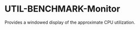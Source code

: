 UTIL-BENCHMARK-Monitor
======================

Provides a windowed display of the approximate CPU utilization.

